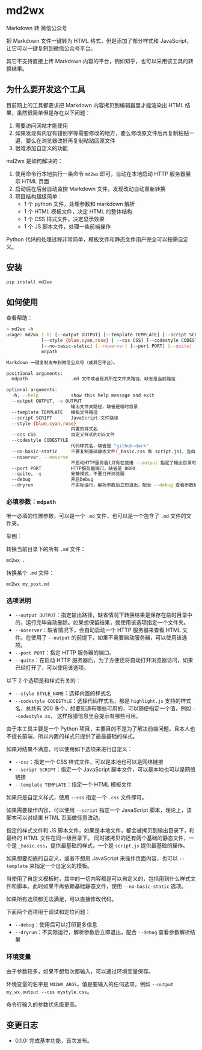 # md2wx

 Markdown 转 微信公众号

把 Markdown 文件一键转为 HTML 格式，但是添加了部分样式和 JavaScript，让它可以一键复制到微信公众号平台。

其它不支持直接上传 Markdown 内容的平台，例如知乎，也可以采用该工具的转换结果。

## 为什么要开发这个工具

目前网上的工具都要求把 Markdown 内容拷贝到编辑器里才能渲染出 HTML 结果，虽然很简单但是存在以下问题：

1. 需要访问网站才能使用
2. 如果发现有内容有错别字等需要修改的地方，要么修改原文件后再复制粘贴一遍，要么在浏览器改好再复制粘贴回原文件
3. 很难添加自定义的功能

md2wx 是如何解决的：

1. 使用命令行本地执行一条命令 `md2wx` 即可，自动在本地启动 HTTP 服务器展示 HTML 页面
2. 启动后在后台自动监控 Markdown 文件，发现改动自动重新转换
3. 项目结构超级简单：
    - 1 个 python 文件，处理参数和 markdown 解析
    - 1 个 HTML 模板文件，决定 HTML 的整体结构
    - 1 个 CSS 样式文件，决定显示效果
    - 1 个 JS 脚本文件，处理一些前端操作
   
Python 代码的处理过程非常简单，模板文件和静态文件用户完全可以按需自定义。


## 安装

```bash
pip install md2wx
```

## 如何使用

查看帮助：

```bash
> md2wx -h
usage: md2wx [-h] [--output OUTPUT] [--template TEMPLATE] [--script SCRIPT]
             [--style {blue,cyan,rose} | --css CSS] [--codestyle CODESTYLE]
             [--no-basic-static] [--noserver] [--port PORT] [--quite] [--debug] [--dryrun]
             mdpath

Markdown 一键复制发布到微信公众号（或其它平台）。

positional arguments:
  mdpath                .md 文件或者是其所在文件夹路径，缺省是当前路径

optional arguments:
  -h, --help            show this help message and exit
  --output OUTPUT, -o OUTPUT
                        输出文件夹路径，缺省是临时目录
  --template TEMPLATE   模板文件路径
  --script SCRIPT       JavaScript 文件路径
  --style {blue,cyan,rose}
                        内置的样式名
  --css CSS             自定义样式的CSS文件
  --codestyle CODESTYLE
                        代码样式名，缺省是 "github-dark"
  --no-basic-static     不要复制基础静态文件(_basic.css 和 script.js)，当自定义模板不需要这些 文件时使用该选项
  --noserver, --noserve
                        不启动HTTP服务器(只有在使用 --output 指定了输出目录时才能用)
  --port PORT           HTTP服务器端口，缺省是 8800
  --quite, -q           安静模式，不要打开浏览器
  --debug               开启Debug
  --dryrun              不实际运行，解析参数后立即退出，配合 --debug 查看参数解析结果
```

### 必填参数：`mdpath`

唯一必填的位置参数，可以是一个 `.md` 文件，也可以是一个包含了 `.md` 文件的文件夹。

举例：

转换当前目录下的所有 `.md` 文件：

```bash
md2wx .
```

转换某个 `.md` 文件：

```bash
md2wx my_post.md
```

### 选项说明

- `--output OUTPUT`：指定输出路径，缺省情况下转换结果是保存在临时目录中的，运行完毕自动删除。如果想保留结果，就使用该选项指定一个文件夹。
- `--noserver`：缺省情况下，会自动启动一个 HTTP 服务器来查看 HTML 文件。在使用了 `--output` 的前提下，如果不需要启动服务器，可以使用该选项。
- `--port PORT`：指定 HTTP 服务器的端口。
- `--quite`：在启动 HTTP 服务器后，为了方便还将自动打开浏览器访问，如果已经打开了，可以使用该选项。

以下 2 个选项是和样式有关的：

- `--style STYLE_NAME`：选择内置的样式名
- `--codestyle CODESTYLE`：选择代码样式名，都是 `highlight.js` 支持的样式名，总共有 200 多个，想要知道有哪些可用的，可以随便指定一个值，例如 `--codestyle xx`， 这样报错信息里会提示有哪些可用。

由于本工具主要是一个 Python 项目，主要目的不是为了解决前端问题，且本人也不擅长前端，所以内置的样式只提供了最最基础的样式。

如果对结果不满意，可以使用如下选项来进行自定义：

- `--css`：指定一个 CSS 样式文件，可以是本地也可以是网络链接
- `--script SCRIPT`：指定一个 JavaScript 脚本文件，可以是本地也可以是网络链接
- `--template TEMPLATE`：指定一个 HTML 模板文件

如果只是自定义样式，使用 `--css` 指定一个 `.css` 文件即可。

如果需要操作内容，可以使用 `--script` 指定一个 JavaScript 脚本，理论上，该脚本可以对结果 HTML 页面做任意改动。

指定的样式文件和 JS 脚本文件，如果是本地文件，都会被拷贝到输出目录下，和最终的 HTML 文件在同一级目录下。
同时被拷贝的还有两个基础的静态文件，一个是 `_basic.css`，提供最基础的样式，一个是 `script.js` 提供最基础的操作。

如果想要彻底的自定义，或者不想用 JavaScript 来操作页面内容，也可以 `--template` 来指定一个自定义的模板。

当使用了自定义模板时，其中的一切内容都是可以自定义的，包括用到什么样式文件和脚本。此时如果不再依赖基础静态文件，使用 `--no-basic-static` 选项。

如果所有选项都无法满足，可以直接修改代码。

下面两个选项用于调试和定位问题：

- `--debug`：使用后可以打印更多信息
- `--dryrun`：不实际运行，解析参数后立即退出，配合 `--debug` 查看参数解析结果

### 环境变量

由于参数较多，如果不想每次都输入，可以通过环境变量保存。

环境变量的名字是 `MD2WX_ARGS`，值是要输入的任何选项，例如 `--output my_wx_output --css mystyle.css`。

命令行输入的参数优先级更高。

## 变更日志


- 0.1.0: 完成基本功能，首次发布。
